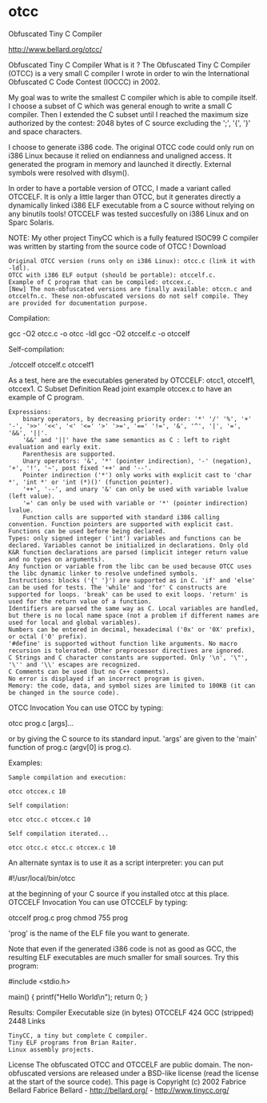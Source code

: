 otcc
====

Obfuscated Tiny C Compiler 

http://www.bellard.org/otcc/


Obfuscated Tiny C Compiler
What is it ?
The Obfuscated Tiny C Compiler (OTCC) is a very small C compiler I wrote in order to win the International Obfuscated C Code Contest (IOCCC) in 2002.

My goal was to write the smallest C compiler which is able to compile itself. I choose a subset of C which was general enough to write a small C compiler. Then I extended the C subset until I reached the maximum size authorized by the contest: 2048 bytes of C source excluding the ';', '{', '}' and space characters.

I choose to generate i386 code. The original OTCC code could only run on i386 Linux because it relied on endianness and unaligned access. It generated the program in memory and launched it directly. External symbols were resolved with dlsym().

In order to have a portable version of OTCC, I made a variant called OTCCELF. It is only a little larger than OTCC, but it generates directly a dynamically linked i386 ELF executable from a C source without relying on any binutils tools! OTCCELF was tested succesfully on i386 Linux and on Sparc Solaris.

NOTE: My other project TinyCC which is a fully featured ISOC99 C compiler was written by starting from the source code of OTCC !
Download

    Original OTCC version (runs only on i386 Linux): otcc.c (link it with -ldl).
    OTCC with i386 ELF output (should be portable): otccelf.c.
    Example of C program that can be compiled: otccex.c.
    [New] The non-obfuscated versions are finally available: otccn.c and otccelfn.c. These non-obfuscated versions do not self compile. They are provided for documentation purpose. 

Compilation:

gcc -O2 otcc.c -o otcc -ldl
gcc -O2 otccelf.c -o otccelf 

Self-compilation:

./otccelf otccelf.c otccelf1

As a test, here are the executables generated by OTCCELF: otcc1, otccelf1, otccex1.
C Subset Definition
Read joint example otccex.c to have an example of C program.

    Expressions:
        binary operators, by decreasing priority order: '*' '/' '%', '+' '-', '>>' '<<', '<' '<=' '>' '>=', '==' '!=', '&', '^', '|', '=', '&&', '||'.
        '&&' and '||' have the same semantics as C : left to right evaluation and early exit.
        Parenthesis are supported.
        Unary operators: '&', '*' (pointer indirection), '-' (negation), '+', '!', '~', post fixed '++' and '--'.
        Pointer indirection ('*') only works with explicit cast to 'char *', 'int *' or 'int (*)()' (function pointer).
        '++', '--', and unary '&' can only be used with variable lvalue (left value).
        '=' can only be used with variable or '*' (pointer indirection) lvalue.
        Function calls are supported with standard i386 calling convention. Function pointers are supported with explicit cast. Functions can be used before being declared. 
    Types: only signed integer ('int') variables and functions can be declared. Variables cannot be initialized in declarations. Only old K&R function declarations are parsed (implicit integer return value and no types on arguments).
    Any function or variable from the libc can be used because OTCC uses the libc dynamic linker to resolve undefined symbols.
    Instructions: blocks ('{' '}') are supported as in C. 'if' and 'else' can be used for tests. The 'while' and 'for' C constructs are supported for loops. 'break' can be used to exit loops. 'return' is used for the return value of a function.
    Identifiers are parsed the same way as C. Local variables are handled, but there is no local name space (not a problem if different names are used for local and global variables).
    Numbers can be entered in decimal, hexadecimal ('0x' or '0X' prefix), or octal ('0' prefix).
    '#define' is supported without function like arguments. No macro recursion is tolerated. Other preprocessor directives are ignored.
    C Strings and C character constants are supported. Only '\n', '\"', '\'' and '\\' escapes are recognized.
    C Comments can be used (but no C++ comments).
    No error is displayed if an incorrect program is given.
    Memory: the code, data, and symbol sizes are limited to 100KB (it can be changed in the source code). 

OTCC Invocation
You can use OTCC by typing:

otcc prog.c [args]...

or by giving the C source to its standard input. 'args' are given to the 'main' function of prog.c (argv[0] is prog.c).

Examples:

    Sample compilation and execution:

    otcc otccex.c 10

    Self compilation:

    otcc otcc.c otccex.c 10

    Self compilation iterated...

    otcc otcc.c otcc.c otccex.c 10

An alternate syntax is to use it as a script interpreter: you can put

#!/usr/local/bin/otcc

at the beginning of your C source if you installed otcc at this place.
OTCCELF Invocation
You can use OTCCELF by typing:

otccelf prog.c prog
chmod 755 prog

'prog' is the name of the ELF file you want to generate.

Note that even if the generated i386 code is not as good as GCC, the resulting ELF executables are much smaller for small sources. Try this program:

#include <stdio.h>

main() 
{
    printf("Hello World\n");
    return 0;
}

Results:
Compiler	Executable size (in bytes)
OTCCELF	424
GCC (stripped)	2448
Links

    TinyCC, a tiny but complete C compiler.
    Tiny ELF programs from Brian Raiter.
    Linux assembly projects. 

License
The obfuscated OTCC and OTCCELF are public domain. 
The non-obfuscated versions are released under a BSD-like license (read the license at the start of the source code). 
This page is Copyright (c) 2002 Fabrice Bellard Fabrice Bellard - http://bellard.org/ - http://www.tinycc.org/ 
